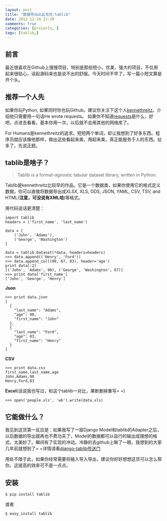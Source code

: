 ```yaml
---
layout: post
title: "数据导出从此无忧:tablib"
date: 2012-12-24 23:39
comments: true
categories: [projects, ] 
tags: [tablib,]
---
```


## 前言 
最近很喜欢在Github上搜搜项目，特别是那些短小，优美，强大的项目，不仅用起来很贴心，读起源码来也是说不出的舒服。今天时间不早了，写一篇小短文算是开个头。
<!--more-->



## 推荐一个人先
如果你玩Python, 如果同时你也玩Github。建议你关注下这个人[kennethreitz](https://github.com/kennethreitz)。介绍他只需要用一句话He wrote requests。
如果你不知道[requests](https://github.com/kennethreitz/requests)是什么，好吧，点进去看看，基本你用一次，以后就不会用其他的网络库了。


For Humans是kennethreitz的追求。短短两个单词，却让我想到了好多东西。程序员就应该像他那样，做出这些看起来美，用起来美，真正能服务于人的东西。扯多了，先说正题。


## tablib是啥子？
>Tablib is a format-agnostic tabular dataset library, written in Python.

Tablib是kennethreitz比较早的作品。它是一个数据类，如果你使用它的格式定义数据，你可以直接将数据导出成XLSX, XLS, ODS, JSON, YAML, CSV, TSV, and HTML(**注意，可没说有XML哈**)等格式。


用代码说话更清楚：
```
import tablib
headers = ('first_name', 'last_name')

data = [
    ('John', 'Adams'),
    ('George', 'Washington')
]

data = tablib.Dataset(*data, headers=headers)
>>> data.append(('Henry', 'Ford'))
>>> data.append_col((90, 67, 83), header='age')
print data[:2]
[('John', 'Adams', 90), ('George', 'Washington', 67)]
>>> print data['first_name']
['John', 'George', 'Henry']

```
**Json**
```
>>> print data.json
[
  {
    "last_name": "Adams",
    "age": 90,
    "first_name": "John"
  },
  {
    "last_name": "Ford",
    "age": 83,
    "first_name": "Henry"
  }
]
```
**CSV**
```
>>> print data.csv
first_name,last_name,age
John,Adams,90
Henry,Ford,83
```
**Excel**(话说我也写过，和这个tablib一对比，果断删掉重写= =)
```
>>> open('people.xls', 'wb').write(data.xls)
```

## 它能做什么？
我见到这货第一反应是：如果我写了一层Django Model和tablib的Adapter之后，以后数据的导出就再也不费功夫了，Model的数据都可以自行的输出成理想的格式，太美妙了。瞬间有了实现的冲动。冷静的去github上瞅了一眼，我想到的大家几年前就想到了= =详情请看[django-tablib传送门](https://github.com/joshourisman/django-tablib)


用处不限于此，如果你经常需要将输入导入导出，建议你好好想想这货可以怎么帮你。这提高的效率可不是一点点。


## 安装
```
$ pip install tablib
```

或者
```
$ easy_install tablib
```

